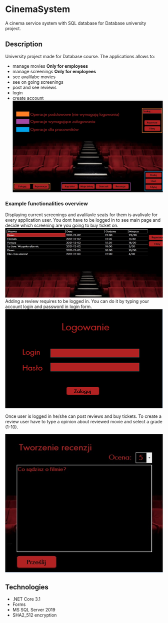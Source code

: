 # CinemaSystem
A cinema service system with SQL database for Database university project.

## Description
University project made for Database course. The applications allows to:
- manage movies **Only for employees**
- manage screenings **Only for employees**
- see avalilabe movies
- see on going screenings
- post and see reviews
- login
- create account
![Image](/Operacje_menu.jpg)
### Example functionalities overview 
Displaying current screenings and avalilavle seats for them is avalivale for every application user. You dont have to be logged in to see main page and decide which screening are you going to buy ticket on.
![Image](/Lista.jpg)
Adding a review requires to be logged in. You can do it by typing your account login and password in login form. 
![Image](/logowanie.PNG)

Once user is logged in he/she can post reviews and buy tickets. To create a review user have to type a opinion about reviewed movie and select a grade (1-10).

![Image](/formularz_recenzji.jpg)

## Technologies
- .NET Core 3.1
- Forms
- MS SQL Server 2019
- SHA2_512 encryption
